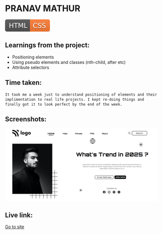 # PRANAV MATHUR

![technology used](./HTML-CSS-orange.svg)

## Learnings from the project:

- Positioning elements
- Using pseudo elements and classes (nth-child, after etc)
- Attribute selectors

## Time taken:

    It took me a week just to understand positioning of elements and their implimentation to real life projects. I kept re-doing things and finally got it to look perfect by the end of the week.

## Screenshots:

![screencapture](./screencapture-1.png)

## Live link:

[Go to site](https://street-style-landing-page-01.netlify.app/)
